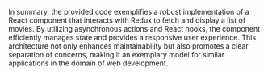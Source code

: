 In summary, the provided code exemplifies a robust implementation of a React component that interacts with Redux to fetch and display a list of movies. By utilizing asynchronous actions and React hooks, the component efficiently manages state and provides a responsive user experience. This architecture not only enhances maintainability but also promotes a clear separation of concerns, making it an exemplary model for similar applications in the domain of web development.

